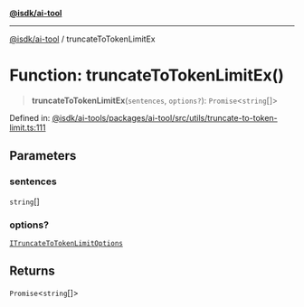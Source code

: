 [**@isdk/ai-tool**](../README.md)

***

[@isdk/ai-tool](../globals.md) / truncateToTokenLimitEx

# Function: truncateToTokenLimitEx()

> **truncateToTokenLimitEx**(`sentences`, `options?`): `Promise`\<`string`[]\>

Defined in: [@isdk/ai-tools/packages/ai-tool/src/utils/truncate-to-token-limit.ts:111](https://github.com/isdk/ai-tool.js/blob/d0765f898f217d97c57c6949502b4a7bef5dce5e/src/utils/truncate-to-token-limit.ts#L111)

## Parameters

### sentences

`string`[]

### options?

[`ITruncateToTokenLimitOptions`](../interfaces/ITruncateToTokenLimitOptions.md)

## Returns

`Promise`\<`string`[]\>
